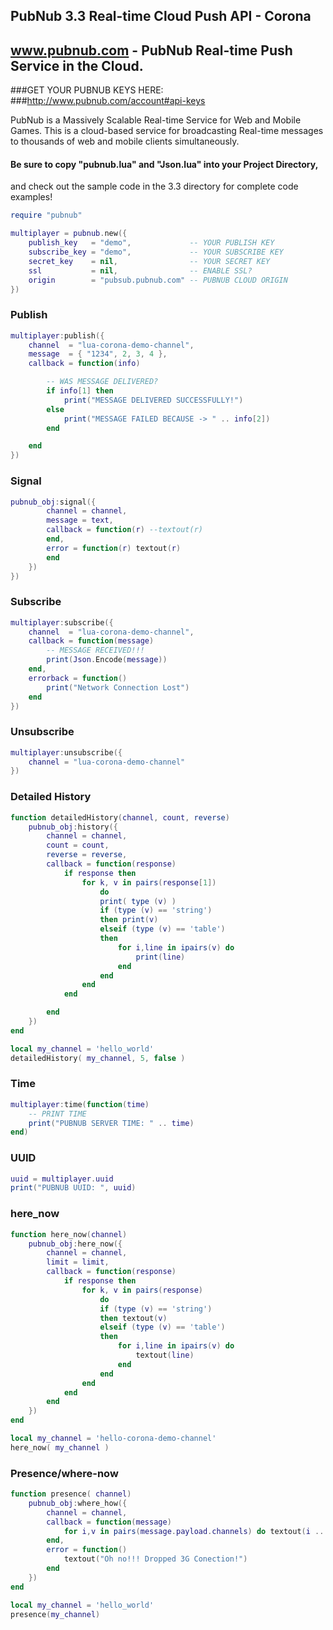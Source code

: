 ## PubNub 3.3 Real-time Cloud Push API - Corona
## www.pubnub.com - PubNub Real-time Push Service in the Cloud. 

###GET YOUR PUBNUB KEYS HERE:
###http://www.pubnub.com/account#api-keys

PubNub is a Massively Scalable Real-time Service for Web and Mobile Games.
This is a cloud-based service for broadcasting Real-time messages
to thousands of web and mobile clients simultaneously.

#### Be sure to copy "pubnub.lua" and "Json.lua" into your Project Directory,
and check out the sample code in the 3.3 directory for complete code examples!

```lua
require "pubnub"

multiplayer = pubnub.new({
    publish_key   = "demo",             -- YOUR PUBLISH KEY
    subscribe_key = "demo",             -- YOUR SUBSCRIBE KEY
    secret_key    = nil,                -- YOUR SECRET KEY
    ssl           = nil,                -- ENABLE SSL?
    origin        = "pubsub.pubnub.com" -- PUBNUB CLOUD ORIGIN
})
```

### Publish
```lua
multiplayer:publish({
    channel  = "lua-corona-demo-channel",
    message  = { "1234", 2, 3, 4 },
    callback = function(info)

        -- WAS MESSAGE DELIVERED?
        if info[1] then
            print("MESSAGE DELIVERED SUCCESSFULLY!")
        else
            print("MESSAGE FAILED BECAUSE -> " .. info[2])
        end

    end
})
```

### Signal
```lua
pubnub_obj:signal({
        channel = channel,
        message = text,
        callback = function(r) --textout(r)
        end,
        error = function(r) textout(r)
        end
    })
})
```


### Subscribe
```lua
multiplayer:subscribe({
    channel  = "lua-corona-demo-channel",
    callback = function(message)
        -- MESSAGE RECEIVED!!!
        print(Json.Encode(message))
    end,
    errorback = function()
        print("Network Connection Lost")
    end
})
```

### Unsubscribe
```lua
multiplayer:unsubscribe({
    channel = "lua-corona-demo-channel"
})
```

### Detailed History
```lua
function detailedHistory(channel, count, reverse)
    pubnub_obj:history({
        channel = channel,
        count = count,
        reverse = reverse,
        callback = function(response)
            if response then
                for k, v in pairs(response[1])
                    do
                    print( type (v) )
                    if (type (v) == 'string')
                    then print(v)
                    elseif (type (v) == 'table')
                    then
                        for i,line in ipairs(v) do
                            print(line)
                        end
                    end
                end
            end

        end
    })
end

local my_channel = 'hello_world'
detailedHistory( my_channel, 5, false )
```

### Time
```lua
multiplayer:time(function(time)
    -- PRINT TIME
    print("PUBNUB SERVER TIME: " .. time)
end)
```

### UUID
```lua
uuid = multiplayer.uuid
print("PUBNUB UUID: ", uuid)
```

### here_now
```lua
function here_now(channel)
    pubnub_obj:here_now({
        channel = channel,
        limit = limit,
        callback = function(response)
            if response then
                for k, v in pairs(response) 
                    do 
                    if (type (v) == 'string')
                    then textout(v)
                    elseif (type (v) == 'table') 
                    then
                        for i,line in ipairs(v) do
                            textout(line)
                        end
                    end
                end
            end
        end
    })
end

local my_channel = 'hello-corona-demo-channel'
here_now( my_channel )
```

### Presence/where-now
```lua
function presence( channel)
    pubnub_obj:where_how({
        channel = channel,
        callback = function(message)
            for i,v in pairs(message.payload.channels) do textout(i .. " " .. v) end
        end,
        error = function()
            textout("Oh no!!! Dropped 3G Conection!")
        end
    })
end

local my_channel = 'hello_world'
presence(my_channel)

```
